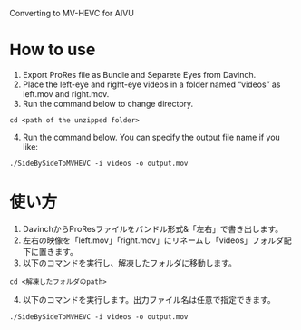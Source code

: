 Converting to MV-HEVC for AIVU

# How to use

1. Export ProRes file as Bundle and Separete Eyes from Davinch.
2. Place the left-eye and right-eye videos in a folder named “videos” as left.mov and right.mov.
3. Run the command below to change directory.
```
cd <path of the unzipped folder>
```
4. Run the command below. You can specify the output file name if you like:
```
./SideBySideToMVHEVC -i videos -o output.mov
```

# 使い方
1. DavinchからProResファイルをバンドル形式&「左右」で書き出します。
2. 左右の映像を「left.mov」「right.mov」にリネームし「videos」フォルダ配下に置きます。
3. 以下のコマンドを実行し、解凍したフォルダに移動します。
```
cd <解凍したフォルダのpath>
```
4. 以下のコマンドを実行します。出力ファイル名は任意で指定できます。
```
./SideBySideToMVHEVC -i videos -o output.mov
```
